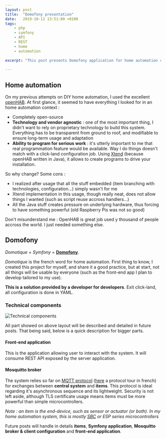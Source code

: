 ```yaml
---
layout: post
title:  "Domofony presentation"
date:   2019-10-12 13:51:00 +0100
tags:
    - php
    - symfony
    - API
    - REST
    - home
    - automation
        
excerpt: "This post presents Domofony application for home automation control"
    
---
```


## Home automation
On my previous attempts on DIY home automation, I used the excellent [openHAB](https://www.openhab.org/).
At first glance, it seemed to have everything I looked for in an home automation context :

 - Completely open-source
 - __Technology and vendor agnostic__ : one of the most important thing, I didn't want to rely on proprietary technology to build this system. Everything has to be transparent from ground to roof, and modifiable to ensure long-term usage and adaptation
 - __Ability to program for serious work__ : it's utterly important to me that real programmation feature would be available. Way I do things doesn't match with a click-land configuration job. Using [Xtend](https://www.eclipse.org/xtend/) (because openHAB written in Java), it allows to create programs to drive your installation.

So why change? Some cons :

 - I realized after usage that all the stuff embedded (item branching with technologies, configuration...) simply wasn't for me
 - Xtend implementation in this usage, though really neat, does not allow things I wanted (such as script reuse accross handlers...)
 - All the Java stuff creates pressure on underlying hardware, thus forcing to have something powerful (old Raspberry Pis was not so good)

Don't misunderstand me : OpenHAB is great job used y thousand of people accross the world. I just needed something else.

## Domofony
_Domotique_ + _Symfony_ = [__Domofony__](https://github.com/devgiants/domofony).

_Domotique_ is the french word for home automation. First thing to know, I created this project for myself, and share it a good practice, but at start, not all things will be usable by everyone (such as the front-end app I plan to develop tailored to my use).

__This is a solution provided by a developer for developers__. Exit click-land, all configuration is done in YAML.

### Technical components

![Technical components](https://devgiants.fr/images/posts/domofony/technical_components_with_items.png)

All part showed on above layout will be described and detailed in future posts. That being said, below is a quick description for bigger parts.

#### Front-end application

This is the application allowing user to interact with the system. It will consume REST API exposed by the server application.

#### Mosquitto broker

The system relies so far on [MQTT protocol](https://en.wikipedia.org/wiki/MQTT) 
([here](https://www.linkedin.com/pulse/mqtt-un-protocole-bas%C3%A9-sur-tcp-et-orient%C3%A9-iot-nicolas-bonniot/) a protocol tour in french) for exchanges between __central system__ and __items__.
This protocol is ideal regarding it's asynchronous sequence and its lightweight. 
Security is not left aside, although TLS certificate usage means items must be more powerful than simple microcontrollers.

_Note : an item is the end-device, such as sensor or actuator (or both). In my home automation system, this is mostly [SBC](https://en.wikipedia.org/wiki/Single-board_computer) or ESP series microcontrollers_

Future posts will handle in details __items__, __Symfony application__, __Mosquitto broker & client configuration__ and __front-end application__.
